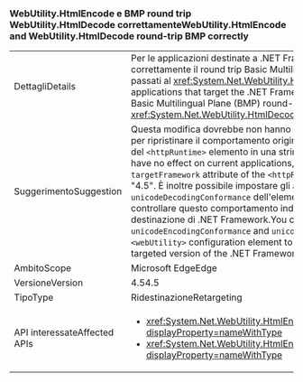 ### <a name="webutilityhtmlencode-and-webutilityhtmldecode-round-trip-bmp-correctly"></a><span data-ttu-id="cbbfb-101">WebUtility.HtmlEncode e BMP round trip WebUtility.HtmlDecode correttamente</span><span class="sxs-lookup"><span data-stu-id="cbbfb-101">WebUtility.HtmlEncode and WebUtility.HtmlDecode round-trip BMP correctly</span></span>

|   |   |
|---|---|
|<span data-ttu-id="cbbfb-102">Dettagli</span><span class="sxs-lookup"><span data-stu-id="cbbfb-102">Details</span></span>|<span data-ttu-id="cbbfb-103">Per le applicazioni destinate a .NET Framework 4.5, caratteri che non rientrano correttamente il round trip Basic Multilingual Plane (BMP) quando vengono passati al <xref:System.Net.WebUtility.HtmlDecode(System.String)> metodi.</span><span class="sxs-lookup"><span data-stu-id="cbbfb-103">For applications that target the .NET Framework 4.5, characters that are outside the Basic Multilingual Plane (BMP) round-trip correctly when they are passed to the <xref:System.Net.WebUtility.HtmlDecode(System.String)> methods.</span></span>|
|<span data-ttu-id="cbbfb-104">Suggerimento</span><span class="sxs-lookup"><span data-stu-id="cbbfb-104">Suggestion</span></span>|<span data-ttu-id="cbbfb-105">Questa modifica dovrebbe non hanno alcun effetto sulle applicazioni correnti, ma per ripristinare il comportamento originale, impostare il <code>targetFramework</code> attributo del <code>&lt;httpRuntime&gt;</code> elemento in una stringa diversa da &quot;4.5&quot;.</span><span class="sxs-lookup"><span data-stu-id="cbbfb-105">This change should have no effect on current applications, but to restore the original behavior, set the <code>targetFramework</code> attribute of the <code>&lt;httpRuntime&gt;</code> element to a string other than &quot;4.5&quot;.</span></span> <span data-ttu-id="cbbfb-106">È inoltre possibile impostare gli attributi <code>unicodeEncodingConformance</code> e <code>unicodeDecodingConformance</code> dell'elemento di configurazione <code>&lt;webUtility&gt;</code> per controllare questo comportamento indipendentemente dalla versione di destinazione di .NET Framework.</span><span class="sxs-lookup"><span data-stu-id="cbbfb-106">You can also set the <code>unicodeEncodingConformance</code> and <code>unicodeDecodingConformance</code> attributes of the <code>&lt;webUtility&gt;</code> configuration element to control this behavior independently of the targeted version of the .NET Framework.</span></span>|
|<span data-ttu-id="cbbfb-107">Ambito</span><span class="sxs-lookup"><span data-stu-id="cbbfb-107">Scope</span></span>|<span data-ttu-id="cbbfb-108">Microsoft Edge</span><span class="sxs-lookup"><span data-stu-id="cbbfb-108">Edge</span></span>|
|<span data-ttu-id="cbbfb-109">Versione</span><span class="sxs-lookup"><span data-stu-id="cbbfb-109">Version</span></span>|<span data-ttu-id="cbbfb-110">4.5</span><span class="sxs-lookup"><span data-stu-id="cbbfb-110">4.5</span></span>|
|<span data-ttu-id="cbbfb-111">Tipo</span><span class="sxs-lookup"><span data-stu-id="cbbfb-111">Type</span></span>|<span data-ttu-id="cbbfb-112">Ridestinazione</span><span class="sxs-lookup"><span data-stu-id="cbbfb-112">Retargeting</span></span>|
|<span data-ttu-id="cbbfb-113">API interessate</span><span class="sxs-lookup"><span data-stu-id="cbbfb-113">Affected APIs</span></span>|<ul><li><xref:System.Net.WebUtility.HtmlEncode(System.String)?displayProperty=nameWithType></li><li><xref:System.Net.WebUtility.HtmlEncode(System.String,System.IO.TextWriter)?displayProperty=nameWithType></li></ul>|

